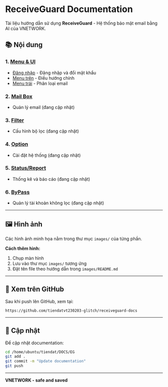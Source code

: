 # ReceiveGuard Documentation

Tài liệu hướng dẫn sử dụng **ReceiveGuard** - Hệ thống bảo mật email bằng AI của VNETWORK.

## 📚 Nội dung

### 1. [Menu & UI](./menu-ui/)
- [Đăng nhập](./menu-ui/login.md) - Đăng nhập và đổi mật khẩu
- [Menu trên](./menu-ui/top-menu.md) - Điều hướng chính
- [Menu trái](./menu-ui/left-menu.md) - Phân loại email

### 2. [Mail Box](./mailbox/)
- Quản lý email (đang cập nhật)

### 3. [Filter](./filter/)
- Cấu hình bộ lọc (đang cập nhật)

### 4. [Option](./option/)
- Cài đặt hệ thống (đang cập nhật)

### 5. [Status/Report](./status-report/)
- Thống kê và báo cáo (đang cập nhật)

### 6. [ByPass](./bypass/)
- Quản lý tài khoản không lọc (đang cập nhật)

---

## 🖼️ Hình ảnh

Các hình ảnh minh họa nằm trong thư mục `images/` của từng phần.

**Cách thêm hình:**
1. Chụp màn hình
2. Lưu vào thư mục `images/` tương ứng
3. Đặt tên file theo hướng dẫn trong `images/README.md`

---

## 🚀 Xem trên GitHub

Sau khi push lên GitHub, xem tại:
```
https://github.com/tiendatvt230203-glitch/receiveguard-docs
```

---

## 📝 Cập nhật

Để cập nhật documentation:

```bash
cd /home/ubuntu/tiendat/DOCS/EG
git add .
git commit -m "Update documentation"
git push
```

---

**VNETWORK - safe and saved**
